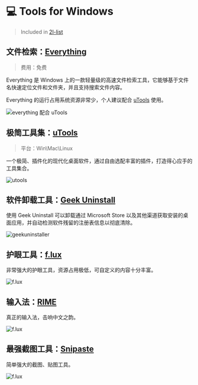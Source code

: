 # 💻 Tools for Windows

> Included in [2l-list](https://github.com/waringhu/2l-list)

## 文件检索：[Everything](https://www.voidtools.com/zh-cn/)

> 费用：免费

Everything 是 Windows 上的一款轻量级的高速文件检索工具，它能够基于文件名快速定位文件和文件夹，并且支持搜索文件内容。

Everything 的运行占用系统资源非常少，个人建议配合 [uTools](https://u.tools/) 使用。

![everything 配合 uTools](https://cdn.jsdelivr.net/gh/waringhu/simp-CDN/2l-list/windows-tool/everything.png)

## 极简工具集：[uTools](https://u.tools/)

> 平台：Win\Mac\Linux

一个极简、插件化的现代化桌面软件，通过自由选配丰富的插件，打造得心应手的工具集合。

![utools](https://cdn.jsdelivr.net/gh/waringhu/simp-CDN/2l-list/windows-tool/utools.png)

## 软件卸载工具：[Geek Uninstall](https://geekuninstaller.com/)

使用 Geek Uninstall 可以卸载通过 Microsoft Store 以及其他渠道获取安装的桌面应用，并自动检测软件残留的注册表信息以彻底清除。

![geekuninstaller](https://cdn.jsdelivr.net/gh/waringhu/simp-CDN/2l-list/windows-tool/geekuninstaller.png)

## 护眼工具：[f.lux](https://justgetflux.com/)

非常强大的护眼工具，资源占用极低，可自定义的内容十分丰富。

![f.lux](https://cdn.jsdelivr.net/gh/waringhu/simp-CDN/2l-list/windows-tool/flux.png)

## 输入法：[RIME](https://rime.im/)

真正的输入法，击响中文之韵。

![f.lux](https://cdn.jsdelivr.net/gh/waringhu/simp-CDN/2l-list/windows-tool/rime.png)

## 最强截图工具：[Snipaste](https://zh.snipaste.com/)

简单强大的截图、贴图工具。

![f.lux](https://cdn.jsdelivr.net/gh/waringhu/simp-CDN/2l-list/windows-tool/snipaste.png)